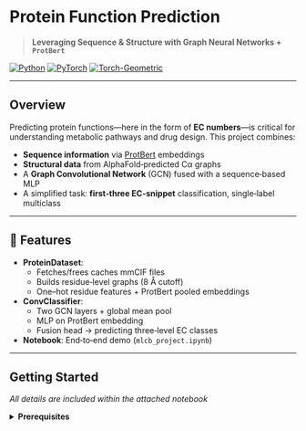 # Protein Function Prediction  
> **Leveraging Sequence & Structure with Graph Neural Networks + `ProtBert`**  

[![Python](https://img.shields.io/badge/python-3.8%2B-blue)](https://www.python.org/)  [![PyTorch](https://img.shields.io/badge/pytorch-1.12%2B-red)](https://pytorch.org/)  [![Torch-Geometric](https://img.shields.io/badge/torch--geometric-2.0%2B-orange)](https://pytorch-geometric.readthedocs.io)

---


##  Overview  
Predicting protein functions—here in the form of **EC numbers**—is critical for understanding metabolic pathways and drug design. This project combines:

- **Sequence information** via [ProtBert](https://huggingface.co/Rostlab/prot_bert) embeddings  
- **Structural data** from AlphaFold‐predicted Cα graphs  
- A **Graph Convolutional Network** (GCN) fused with a sequence‐based MLP  
- A simplified task: **first‐three EC-snippet** classification, single‐label multiclass  

---

## 🚀 Features  
- **ProteinDataset**:  
  - Fetches/frees caches mmCIF files  
  - Builds residue‐level graphs (8 Å cutoff)  
  - One–hot residue features + ProtBert pooled embeddings  
- **ConvClassifier**:  
  - Two GCN layers + global mean pool  
  - MLP on ProtBert embedding  
  - Fusion head → predicting three‐level EC classes  
- **Notebook**: End‐to‐end demo (`mlcb_project.ipynb`)

---

## Getting Started  

_All details are included within the attached notebook_

<details>
<summary><strong>Prerequisites</strong></summary>

- Python 3.8+  
- CUDA 11.3+ (optional, for GPU)  
- Install via `pip`:
  ```bash
  pip install torch torch-geometric transformers biopython scipy scikit-learn
  ```

